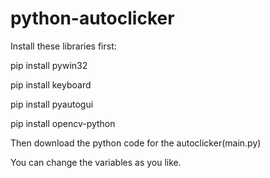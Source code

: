 # python-autoclicker

Install these libraries first:

pip install pywin32

pip install keyboard

pip install pyautogui

pip install opencv-python


Then download the python code for the autoclicker(main.py)

You can change the variables as you like.
